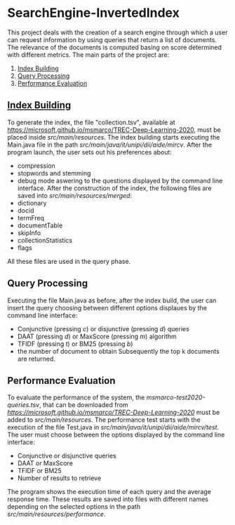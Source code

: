 # SearchEngine-InvertedIndex

This project deals with the creation of a search engine through which a user can request information by using queries that return a list of documents. The relevance of the documents is computed basing on score determined with different metrics. 
The main parts of the project are: 
1. [Index Building](#index)
2. [Query Processing](#query)
3. [Performance Evaluation](#performance)

##  [Index Building](#index)

To generate the index, the file "collection.tsv", available at https://microsoft.github.io/msmarco/TREC-Deep-Learning-2020, must be placed inside *src/main/resources*. The index building starts executing the Main.java file in the path *src/main/java/it/unipi/dii/aide/mircv*.
After the program launch, the user sets out his preferences about: 
- compression
- stopwords and stemming
- debug mode
aswering to the questions displayed by the command line interface.
 After the construction of the index, the following files are saved into *src/main/resources/merged*:
-  dictionary
-  docid
-  termFreq
-  documentTable
-  skipInfo
- collectionStatistics
- flags
  
All these files are used in the query phase.

## Query Processing
Executing the file Main.java as before, after the index build, the user can insert the query choosing between different options displaues by the command line interface: 
- Conjunctive (pressing *c*) or disjunctive (pressing *d*) queries
- DAAT (pressing *d*) or MaxScore (pressing *m*) algorithm
- TFIDF (pressing *t*) or BM25 (pressing *b*)
- the number of document to obtain
Subsequently the top k documents are returned.

## Performance Evaluation
To evaluate the performance of the system, the *msmarco-test2020-queries.tsv*, that can be downloaded from *https://microsoft.github.io/msmarco/TREC-Deep-Learning-2020* must be added to *src/main/resources*.
The performance test starts with the execution of the file Test.java in *src/main/java/it/unipi/dii/aide/mircv/test*. The user must choose between the options displayed by the command line interface: 
- Conjunctive or disjunctive queries
- DAAT or MaxScore
- TFIDF or BM25
- Number of results to retrieve
  
The program shows the execution time of each query and the average response time. 
These results are saved into files with different names depending on the selected options in the path *src/main/resources/performance*.

